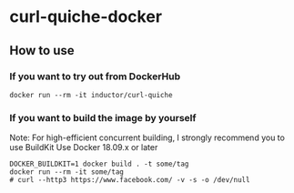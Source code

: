 # curl-quiche-docker

## How to use

### If you want to try out from DockerHub
```
docker run --rm -it inductor/curl-quiche
```

### If you want to build the image by yourself
Note: For high-efficient concurrent building, I strongly recommend you to use BuildKit
Use Docker 18.09.x or later

```
DOCKER_BUILDKIT=1 docker build . -t some/tag
docker run --rm -it some/tag
# curl --http3 https://www.facebook.com/ -v -s -o /dev/null
```
